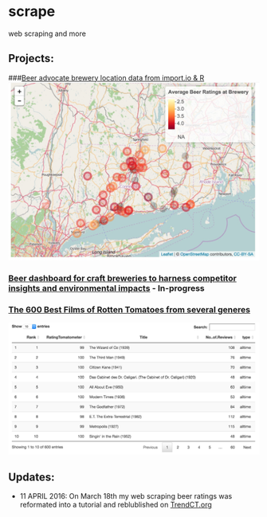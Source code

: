 # scrape
web scraping and more

## Projects:

###[Beer advocate brewery location data from import.io & R](https://github.com/jasdumas/scrape/tree/master/beer-scrape)
![](https://github.com/jasdumas/scrape/blob/master/beer-scrape/Screen%20Shot%202015-12-14%20at%202.20.11%20PM.jpeg)

### [Beer dashboard for craft breweries to harness competitor insights and environmental impacts](https://github.com/jasdumas/scrape/tree/master/beer-dashboard) - In-progress


### [The 600 Best Films of Rotten Tomatoes from several generes](http://rpubs.com/jasdumas/rotten-tomatoes)
![](https://github.com/jasdumas/scrape/blob/master/beer-dashboard/Screen%20Shot%202016-04-11%20at%209.08.44%20PM.jpeg)


## Updates:

* 11 APRIL 2016: On March 18th my web scraping beer ratings was reformated into a tutorial and reblublished on [TrendCT.org](http://trendct.org/2016/03/18/tutorial-web-scraping-and-mapping-breweries-with-import-io-and-r/)
